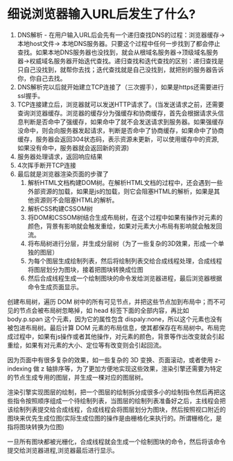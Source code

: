 # 细说浏览器输入URL后发生了什么?

1. DNS解析 - 在用户输入URL后会先有一个递归查找DNS的过程：浏览器缓存->本地host文件-> 本地DNS服务器。只要这个过程中任何一步找到了都会停止查找。如果本地DNS服务器也没找到，就会从根域名服务器->顶级域名服务器->权威域名服务器开始迭代查找。递归查找和迭代查找的区别：递归查找是只自己没找到，就帮你去找；迭代查找就是自己没找到，就把别的服务器告诉你，你自己去找。
2. DNS解析完以后就开始建立TCP连接了（三次握手），如果是https还需要进行ssl握手。
3. TCP连接建立后，浏览器就可以发送HTTP请求了。(当发送请求之前，还需要查询浏览器缓存。浏览器的缓存分为强缓存和协商缓存，首先会根据请求头信息判断是否命中了强缓存，如果命中了就不会发送请求到服务器。如果强缓存没命中，则会向服务器发起请求，判断是否命中了协商缓存，如果命中了协商缓存，服务器会返回304状态码，表示资源未更新，可以使用缓存中的资源, 如果没有命中，服务器就会返回新的资源)
4. 服务器处理请求，返回响应结果
5. 4次挥手断开TCP连接
6. 最后就是浏览器渲染页面的步骤了
    1. 解析HTML文档构建DOM树。在解析HTML文档的过程中，还会遇到一些外部资源的加载，如果是js的加载，则它会阻塞HTML的解析，如果是其他资源则不会阻塞HTML的解析。
    2. 解析CSS构建CSSOM树
    3. 将DOM和CSSOM树结合生成布局树，在这个过程中如果有操作对元素的颜色，背景有影响就会触发重绘，如果对元素大小布局有影响就会触发回流。
    4. 将布局树进行分层，并生成分层树（为了一些复杂的3D效果，形成一个单独的图层）
    5. 为每个图层生成绘制列表，然后将绘制列表交给合成线程处理，合成线程将图层划分为图块，接着把图块转换成位图
    6. 然后合成线程生成一个绘制图块的命令发给浏览器进程，最后浏览器根据命令生成页面显示。


创建布局树，遍历 DOM 树中的所有可见节点，并把这些节点加到布局中；而不可见的节点会被布局树忽略掉，如 head 标签下面的全部内容，再比如 body.p.span 这个元素，因为它的属性包含 dispaly:none，所以这个元素也没有被包进布局树。最后计算 DOM 元素的布局信息，使其都保存在布局树中。布局完成过程中，如果有js操作或者其他操作，对元素的颜色，背景等作出改变就会引起重绘，如果有对元素的大小、定位等有改变则会引起回流。

因为页面中有很多复杂的效果，如一些复杂的 3D 变换、页面滚动，或者使用 z-indexing 做 z 轴排序等，为了更加方便地实现这些效果，渲染引擎还需要为特定的节点生成专用的图层，并生成一棵对应的图层树。

渲染引擎实现图层的绘制，把一个图层的绘制拆分成很多小的绘制指令然后再把这些指令按照顺序组成一个待绘制列表，当图层的绘制列表准备好之后，主线程会把该绘制列表提交给合成线程，合成线程会将图层划分为图块，然后按照视口附近的图块来优先生成位图(实际生成位图的操作是由栅格化来执行的。所谓栅格化，是指将图块转换为位图)

一旦所有图块都被光栅化，合成线程就会生成一个绘制图块的命令，然后将该命令提交给浏览器进程,浏览器最后进行显示。

    
